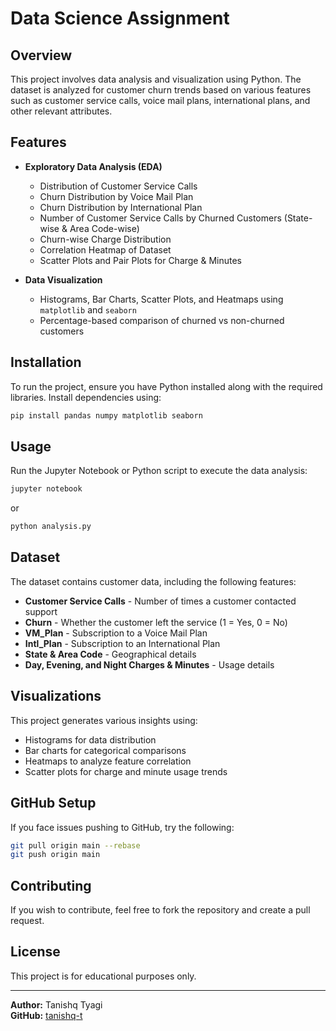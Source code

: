 # Data Science Assignment

## Overview
This project involves data analysis and visualization using Python. The dataset is analyzed for customer churn trends based on various features such as customer service calls, voice mail plans, international plans, and other relevant attributes.

## Features
- **Exploratory Data Analysis (EDA)**
  - Distribution of Customer Service Calls
  - Churn Distribution by Voice Mail Plan
  - Churn Distribution by International Plan
  - Number of Customer Service Calls by Churned Customers (State-wise & Area Code-wise)
  - Churn-wise Charge Distribution
  - Correlation Heatmap of Dataset
  - Scatter Plots and Pair Plots for Charge & Minutes

- **Data Visualization**
  - Histograms, Bar Charts, Scatter Plots, and Heatmaps using `matplotlib` and `seaborn`
  - Percentage-based comparison of churned vs non-churned customers

## Installation
To run the project, ensure you have Python installed along with the required libraries. Install dependencies using:

```bash
pip install pandas numpy matplotlib seaborn
```

## Usage
Run the Jupyter Notebook or Python script to execute the data analysis:

```bash
jupyter notebook
```

or

```bash
python analysis.py
```

## Dataset
The dataset contains customer data, including the following features:
- **Customer Service Calls** - Number of times a customer contacted support
- **Churn** - Whether the customer left the service (1 = Yes, 0 = No)
- **VM_Plan** - Subscription to a Voice Mail Plan
- **Intl_Plan** - Subscription to an International Plan
- **State & Area Code** - Geographical details
- **Day, Evening, and Night Charges & Minutes** - Usage details

## Visualizations
This project generates various insights using:
- Histograms for data distribution
- Bar charts for categorical comparisons
- Heatmaps to analyze feature correlation
- Scatter plots for charge and minute usage trends

## GitHub Setup
If you face issues pushing to GitHub, try the following:

```bash
git pull origin main --rebase
git push origin main
```

## Contributing
If you wish to contribute, feel free to fork the repository and create a pull request.

## License
This project is for educational purposes only.

---

**Author:** Tanishq Tyagi  
**GitHub:** [tanishq-t](https://github.com/tanishq-t)

